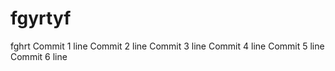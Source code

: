 # fgyrtyf
fghrt
Commit 1 line
Commit 2 line
Commit 3 line
Commit 4 line
Commit 5 line
Commit 6 line
